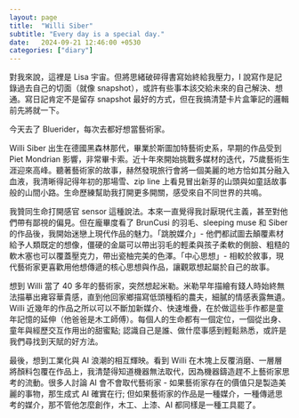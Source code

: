 ```yaml
---
layout: page
title:  "Willi Siber"
subtitle: "Every day is a special day."
date:   2024-09-21 12:46:00 +0530
categories: ["diary"]
---
```

對我來說，這裡是 Lisa 宇宙。但將思緒破碎得書寫始終給我壓力，I 說寫作是記錄過去自己的切面（就像 snapshot），或許有些事本該交給未來的自己解決、想通。寫日記肯定不是留存 snapshot 最好的方式，但在我搞清楚卡片盒筆記的邏輯前先將就一下。

今天去了 Bluerider，每次去都好想當藝術家。

Willi Siber 出生在德國黑森林那代，畢業於斯圖加特藝術史系，早期的作品受到 Piet Mondrian 影響，非常畢卡索。近十年來開始挑戰多媒材的迭代，75歲藝術生涯迎來高峰。聽著藝術家的故事，赫然發現旅行會將一個美麗的地方恰如其分融入血液，我清晰得記得年初的那場雪、zip line 上看見冒出新芽的山頭與如童話故事般的山間小路。生命歷練幫助我打開更多開關，感受來自不同世界的共鳴。

我贊同生命打開感官 sensor 這種說法。本來一直覺得我討厭現代主義，甚至對他們帶有鄙視的偏見。但在龐畢度看了 BrunCusi 的羽毛、sleeping muse 和 Siber 的作品後，我開始迷戀上現代作品的魅力。「跳脫媒介」- 他們都試圖去顛覆素材給予人類既定的想像，僵硬的金屬可以帶出羽毛的輕柔與孩子柔軟的側臉、粗糙的軟木塞也可以覆蓋壓克力，帶出瓷柚完美的色澤。「中心思想」- 相較於敘事，現代藝術家更喜歡用他想傳遞的核心思想與作品，讓觀眾想起屬於自己的故事。

想到 Willi 當了 40 多年的藝術家，突然想起米勒。米勒早年描繪有錢人時始終無法描摹出雍容華貴感，直到他回家鄉描寫低頭種稻的農夫，細膩的情感表露無遺。Willi 近幾年的作品之所以可以不斷加新媒介、快速堆疊，在於做這些手作都是童年記憶的延伸（他爸爸是木工師傅）。每個人的生命都有一個定位，一個從出身、童年與經歷交互作用出的甜蜜點; 認識自己是誰、做什麼事感到輕鬆熟悉，或許是我們尋找到天賦的好方法。

最後，想到工業化與 AI 浪潮的相互輝映。看到 Willi 在木塊上反覆消磨、一層層將顏料包覆在作品上，我清楚得知道機器無法取代，因為機器鑄造趕不上藝術家思考的流動。很多人討論 AI 會不會取代藝術家 - 如果藝術家存在的價值只是製造美麗的事物，那生成式 AI 確實在行; 但如果藝術家的作品是一種媒介，一種傳遞思考的媒介，那不管他怎麼創作，木工、上漆、AI 都同樣是一種工具罷了。


